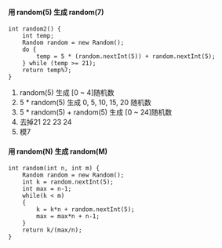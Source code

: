 #### 用 random\(5\) 生成 random\(7\)

```
int random2() {
    int temp;
    Random random = new Random();
    do {
        temp = 5 * (random.nextInt(5)) + random.nextInt(5);
    } while (temp >= 21);
    return temp%7;
}
```

1. random\(5\) 生成 \[0 ~ 4\]随机数
2. 5 \* random\(5\) 生成 0, 5, 10, 15, 20 随机数
3. 5 \* random\(5\) + random\(5\) 生成 \[0 ~ 24\]随机数
4. 去掉21 22 23 24
5. 模7

#### 用 random\(N\) 生成 random\(M\)

```
int random(int n, int m) {
	Random random = new Random();
	int k = random.nextInt(5);
	int max = n-1;  
	while(k < m)  
	{  
	    k = k*n + random.nextInt(5);
	    max = max*n + n-1;  
	}  
	return k/(max/n);  
}
```



